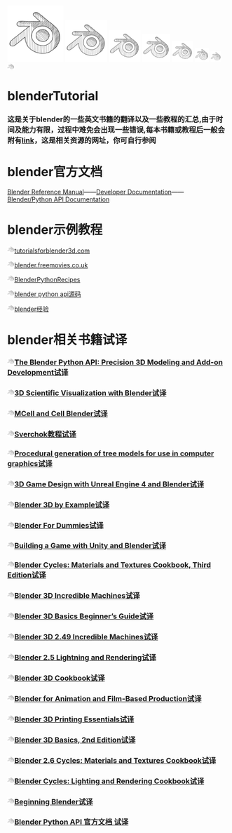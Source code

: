 ![](https://github.com/BlenderCN/blenderTutorial/blob/master/mDrivEngine/blenderpng/blender_128px_1097682_easyicon.net.png)
![](https://github.com/BlenderCN/blenderTutorial/blob/master/mDrivEngine/blenderpng/blender_96px_1097682_easyicon.net.png)
![](https://github.com/BlenderCN/blenderTutorial/blob/master/mDrivEngine/blenderpng/blender_72px_1097682_easyicon.net.png)
![](https://github.com/BlenderCN/blenderTutorial/blob/master/mDrivEngine/blenderpng/blender_64px_1097682_easyicon.net.png)
![](https://github.com/BlenderCN/blenderTutorial/blob/master/mDrivEngine/blenderpng/blender_48px_1097682_easyicon.net.png)
![](https://github.com/BlenderCN/blenderTutorial/blob/master/mDrivEngine/blenderpng/blender_32px_1097682_easyicon.net.png)
![](https://github.com/BlenderCN/blenderTutorial/blob/master/mDrivEngine/blenderpng/blender_24px_1097682_easyicon.net.png)
![](https://github.com/BlenderCN/blenderTutorial/blob/master/mDrivEngine/blenderpng/blender_16px_1097682_easyicon.net.png)
# blenderTutorial

### 这是关于blender的一些英文书籍的翻译以及一些教程的汇总,由于时间及能力有限，过程中难免会出现一些错误,每本书籍或教程后一般会附有[link](#)，这是相关资源的网址，你可自行参阅

# blender官方文档

[Blender Reference Manual](https://docs.blender.org/manual/zh-hans/dev/index.html)——[Developer Documentation](https://wiki.blender.org/wiki/Main_Page)——[Blender/Python API Documentation]()

# blender示例教程
![](mDrivEngine/blender_16px_1097682_easyicon.net.png)[tutorialsforblender3d.com](http://www.tutorialsforblender3d.com/)

![](mDrivEngine/blender_16px_1097682_easyicon.net.png)[blender.freemovies.co.uk](http://blender.freemovies.co.uk/)

![](mDrivEngine/blender_16px_1097682_easyicon.net.png)[BlenderPythonRecipes](https://github.com/zeffii/BlenderPythonRecipes/wiki/Empty-(null-object))

![](mDrivEngine/blender_16px_1097682_easyicon.net.png)[blender python api源码](https://github.com/Apress/blender-python-api)

![](mDrivEngine/blender_16px_1097682_easyicon.net.png)[blender经验](https://github.com/BlenderCN/blenderTutorial/blob/master/blender%E7%BB%8F%E9%AA%8C.md)

# blender相关书籍试译

### ![](mDrivEngine/blender_16px_1097682_easyicon.net.png)[The Blender Python API: Precision 3D Modeling and Add-on Development试译](https://github.com/BlenderCN/blenderTutorial/blob/master/theBlenderPythonApi/README.md)

### ![](mDrivEngine/blender_16px_1097682_easyicon.net.png)[3D Scientific Visualization with Blender试译](https://github.com/BlenderCN/blenderTutorial/blob/master/3DScientificVisualizationWithBelender/README.md)

### ![](mDrivEngine/blender_16px_1097682_easyicon.net.png)[MCell and Cell Blender试译](https://github.com/BlenderCN/blenderTutorial/blob/master/MCellAndCellBlender/README.md)

### ![](mDrivEngine/blender_16px_1097682_easyicon.net.png)[Sverchok教程试译](https://github.com/BlenderCN/blenderTutorial/blob/master/sverchok/README.md)

### ![](mDrivEngine/blender_16px_1097682_easyicon.net.png)[Procedural generation of tree models for use in computer graphics试译](https://github.com/BlenderCN/blenderTutorial/blob/master/ProceduralGenerationOfTreeModelsForUseInComputerGraphics/README.md)

### ![](mDrivEngine/blender_16px_1097682_easyicon.net.png)[3D Game Design with Unreal Engine 4 and Blender试译](https://github.com/BlenderCN/blenderTutorial/blob/master/3DGameDesignwithUnrealEngine4andBlender/README.md)

### ![](mDrivEngine/blender_16px_1097682_easyicon.net.png)[Blender 3D by Example试译](https://github.com/BlenderCN/blenderTutorial/blob/master/Blender3DbyExample/README.md)

### ![](mDrivEngine/blender_16px_1097682_easyicon.net.png)[Blender For Dummies试译](https://github.com/BlenderCN/blenderTutorial/blob/master/BlenderForDummies/README.md)

### ![](mDrivEngine/blender_16px_1097682_easyicon.net.png)[Building a Game with Unity and Blender试译](https://github.com/BlenderCN/blenderTutorial/blob/master/BuildingaGamewithUnityandBlender/README.md)

### ![](mDrivEngine/blender_16px_1097682_easyicon.net.png)[Blender Cycles: Materials and Textures Cookbook, Third Edition试译](https://github.com/BlenderCN/blenderTutorial/blob/master/BlenderCyclesMaterialsandTexturesCookbookThirdEdition/README.md)

### ![](mDrivEngine/blender_16px_1097682_easyicon.net.png)[Blender 3D Incredible Machines试译](https://github.com/BlenderCN/blenderTutorial/blob/master/Blender3DIncredibleMachines/README.md)

### ![](mDrivEngine/blender_16px_1097682_easyicon.net.png)[Blender 3D Basics Beginner’s Guide试译](https://github.com/BlenderCN/blenderTutorial/blob/master/Blender3DBasicsBeginnersGuide/README.md)

### ![](mDrivEngine/blender_16px_1097682_easyicon.net.png)[Blender 3D 2.49 Incredible Machines试译](https://github.com/BlenderCN/blenderTutorial/blob/master/Blender3D249IncredibleMachines/README.md)

### ![](mDrivEngine/blender_16px_1097682_easyicon.net.png)[Blender 2.5 Lightning and Rendering试译](https://github.com/BlenderCN/blenderTutorial/blob/master/Blender25LightningandRendering/README.md)

### ![](mDrivEngine/blender_16px_1097682_easyicon.net.png)[Blender 3D Cookbook试译](https://github.com/BlenderCN/blenderTutorial/blob/master/Blender3DCookbook/README.md)

### ![](mDrivEngine/blender_16px_1097682_easyicon.net.png)[Blender for Animation and Film-Based Production试译](https://github.com/BlenderCN/blenderTutorial/blob/master/BlenderforAnimationandFilmBasedProduction/README.md)

### ![](mDrivEngine/blender_16px_1097682_easyicon.net.png)[Blender 3D Printing Essentials试译](https://github.com/BlenderCN/blenderTutorial/blob/master/Blender3DPrintingEssentials/README.md)

### ![](mDrivEngine/blender_16px_1097682_easyicon.net.png)[Blender 3D Basics, 2nd Edition试译](https://github.com/BlenderCN/blenderTutorial/blob/master/Blender3DBasics2ndEdition/README.md)
### ![](mDrivEngine/blender_16px_1097682_easyicon.net.png)[Blender 2.6 Cycles: Materials and Textures Cookbook试译](https://github.com/BlenderCN/blenderTutorial/blob/master/Blender26CyclesMaterialsandTexturesCookbook/README.md)

### ![](mDrivEngine/blender_16px_1097682_easyicon.net.png)[Blender Cycles: Lighting and Rendering Cookbook试译](https://github.com/BlenderCN/blenderTutorial/blob/master/BlenderCyclesLightingandRenderingCookbook/README.md)

### ![](mDrivEngine/blender_16px_1097682_easyicon.net.png)[Beginning Blender试译](https://github.com/BlenderCN/blenderTutorial/blob/master/BeginningBlender/README.md)

### ![](mDrivEngine/blender_16px_1097682_easyicon.net.png)[Blender Python API 官方文档 试译](https://github.com/BlenderCN/blenderTutorial/blob/master/BlenderPythonAPIDocumentation/README.md)

